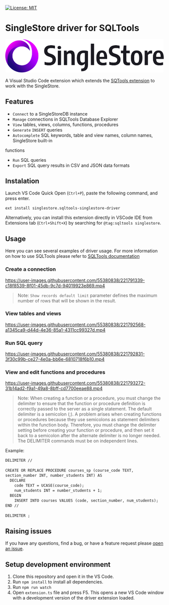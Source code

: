 [![License: MIT](https://img.shields.io/badge/License-MIT-violet.svg)](https://opensource.org/licenses/MIT)

# SingleStore driver for SQLTools
![logo](icons/singlestore_logo_horizontal_color_on-white_rgb.png)

A Visual Studio Code extension which extends the [SQTools extension](https://marketplace.visualstudio.com/items?itemName=mtxr.sqltools) to work with the SingleStore.

## Features
 - `Connect` to a SingleStoreDB instance
 - `Manage` connections in SQLTools Database Explorer 
 - `View` tables, views, columns, functions, procedures
 - `Generate` `INSERT` queries
 - `Autocomplete` SQL keywords, table and view names, column names, SingleStore built-in 

 functions
 - `Run` SQL queries
 - `Export` SQL query results in CSV and JSON data formats

## Instalation
Launch VS Code Quick Open (`Ctrl+P`), paste the following command, and press enter.
```
ext install singlestore.sqltools-singlestore-driver
```

Alternatively, you can install this extension directly in VSCode IDE from Extensions tab (`Ctrl+Shift+X`) by searching for `@tag:sqltools singlestore`.

## Usage
Here you can see several examples of driver usage.
For more information on how to use SQLTools please refer to [SQLTools documentation](https://vscode-sqltools.mteixeira.dev/en/home/)

### Create a connection
https://user-images.githubusercontent.com/55380838/221791339-c18f8539-8f01-45db-9c7d-94019923e869.mp4
> Note: `Show records default limit` parameter defines the maximum number of rows that will be shown in the result. 

### View tables and views
https://user-images.githubusercontent.com/55380838/221792568-a1345ca9-d44d-4e36-85a1-4311cc99327d.mp4

### Run SQL query
https://user-images.githubusercontent.com/55380838/221792831-3f30c99b-ce27-4e0a-bb6e-6810718f6b10.mp4

### View and edit functions and procedures
https://user-images.githubusercontent.com/55380838/221793272-31b14ad2-f9a1-49a8-8bff-cd7700eeae88.mp4
> Note: When creating a function or a procedure, you must change the delimiter to ensure that the function or procedure definition is correctly passed to the server as a single statement. The default delimiter is a semicolon (;). A problem arises when creating functions or procedures because they use semicolons as statement delimiters within the function body. Therefore, you must change the delimiter setting before creating your function or procedure, and then set it back to a semicolon after the alternate delimiter is no longer needed.
> The DELIMITER commands must be on independent lines. 

Example: 
``` 
DELIMITER //

CREATE OR REPLACE PROCEDURE courses_sp (course_code TEXT, section_number INT, number_students INT) AS
  DECLARE
    code TEXT = UCASE(course_code);
    num_students INT = number_students + 1;
  BEGIN
    INSERT INTO courses VALUES (code, section_number, num_students);
END //

DELIMITER ;
```

## Raising issues
If you have any questions, find a bug, or have a feature request please [open an issue](https://github.com/singlestore-labs/sqltools-singlestore-driver/issues/new).

## Setup development environment
1. Clone this repository and open it in the VS Code.
2. Run `npm install` to install all dependencies.
3. Run `npm run watch`
4. Open `extension.ts` file and press F5. This opens a new VS Code window with a development version of the driver extension loaded.

